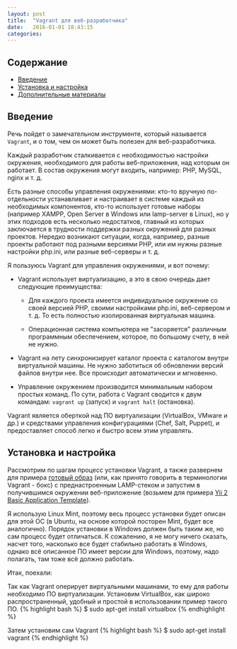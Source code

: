 ```yaml
---
layout: post
title:  "Vagrant для веб-разработчика"
date:   2016-01-01 18:43:15
categories: 
---
```


## Содержание
- [Введение](#intro)
- [Установка и настройка](#install)
- [Дополнительные материалы](#additional)

## <a name="intro"></a> Введение
Речь пойдет о замечательном инструменте, который называется `Vagrant`, и о том, чем он может быть полезен для веб-разработчика. 

Каждый разработчик сталкивается с необходимостью настройки окружения, необходимого для работы веб-приложения, над которым он работает. В состав окружения могут входить, например: PHP, MySQL, nginx и т. д.

Есть разные способы управления окружениями: кто-то вручную по-отдельности устанавливает и настраивает в системе каждый из необходимых компонентов, кто-то использует готовые наборы (например XAMPP, Open Server в Windows или lamp-server в Linux), но у этих подходов есть несколько недостатков, главный из которых заключается в трудности поддержки разных окружений для разных проектов. Нередко возникают ситуации, когда, например, разные проекты работают под разными версиями PHP, или им нужны разные настройки php.ini, или разные веб-серверы и т. д.

Я пользуюсь Vagrant для управления окружениями, и вот почему:

* Vagrant использует виртуализацию, а это в свою очередь дает следующие преимущества:

    * Для каждого проекта имеется индивидуальное окружение со своей версией PHP, своими настройками php.ini, веб-сервером и т. д. То есть полностью изолированная виртуальная машина.

    * Операционная система компьютера не "засоряется" различным программным обеспечением, которое, по большому счету, в ней не нужно.

* Vagrant на лету синхронизирует каталог проекта с каталогом внутри виртуальной машины. Не нужно заботиться об обновлении версий файлов внутри нее. Все происходит автоматически и мгновенно.

* Управление окружением производится минимальным набором простых команд. По сути, работа с Vagrant сводится к двум командам: `vagrant up` (запуск) и `vagrant halt` (остановка). 
  

Vagrant является оберткой над ПО виртуализации (VirtualBox, VMware и др.) и средствами управления конфигурациями (Chef, Salt, Puppet), и предоставляет способ легко и быстро всем этим управлять.

## <a name="install"></a> Установка и настройка

Рассмотрим по шагам процесс установки Vagrant, а также развернем для примера [готовый образ](https://box.scotch.io/) (или, как принято говорить в терминологии Vagrant - бокс) с преднастроенным LAMP-стеком и запустим в получившимся окружении веб-приложение (возьмем для примера [Yii 2 Basic Application Template](https://github.com/yiisoft/yii2-app-basic)).
 
 Я использую Linux Mint, поэтому весь процесс установки будет описан для этой ОС (в Ubuntu, на основе которой посторен Mint, будет все аналогично). Порядок установки в Windows должен быть таким же, но сам процесс будет отличаться. К сожалению, я не могу ничего сказать, насчет того, насколько все будет стабильно работать в Windows, однако всё описанное ПО имеет версии для Windows, поэтому, надо полагать, там тоже всё должно работать.
 
 Итак, поехали:
 
 Так как Vagrant оперирует виртуальными машинами, то ему для работы необходимо ПО виртуализации. Установим VirtualBox, как широко распространенный, удобный и простой в использовании пример такого ПО.
 {% highlight bash %}
 $ sudo apt-get install virtualbox
 {% endhighlight %}

 Затем установим сам Vagrant
 {% highlight bash %}
 $ sudo apt-get install vagrant
 {% endhighlight %}
